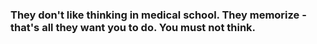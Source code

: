### They don't like thinking in medical school. They memorize - that's all they want you to do. You must not think.